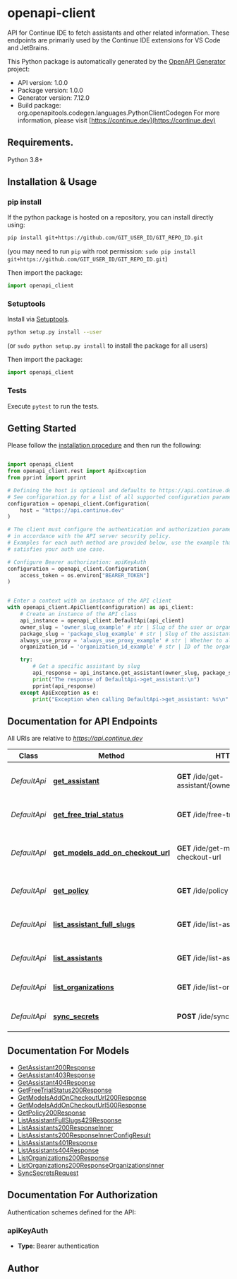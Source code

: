 # openapi-client
API for Continue IDE to fetch assistants and other related information.
These endpoints are primarily used by the Continue IDE extensions for VS Code and JetBrains.


This Python package is automatically generated by the [OpenAPI Generator](https://openapi-generator.tech) project:

- API version: 1.0.0
- Package version: 1.0.0
- Generator version: 7.12.0
- Build package: org.openapitools.codegen.languages.PythonClientCodegen
For more information, please visit [https://continue.dev](https://continue.dev)

## Requirements.

Python 3.8+

## Installation & Usage
### pip install

If the python package is hosted on a repository, you can install directly using:

```sh
pip install git+https://github.com/GIT_USER_ID/GIT_REPO_ID.git
```
(you may need to run `pip` with root permission: `sudo pip install git+https://github.com/GIT_USER_ID/GIT_REPO_ID.git`)

Then import the package:
```python
import openapi_client
```

### Setuptools

Install via [Setuptools](http://pypi.python.org/pypi/setuptools).

```sh
python setup.py install --user
```
(or `sudo python setup.py install` to install the package for all users)

Then import the package:
```python
import openapi_client
```

### Tests

Execute `pytest` to run the tests.

## Getting Started

Please follow the [installation procedure](#installation--usage) and then run the following:

```python

import openapi_client
from openapi_client.rest import ApiException
from pprint import pprint

# Defining the host is optional and defaults to https://api.continue.dev
# See configuration.py for a list of all supported configuration parameters.
configuration = openapi_client.Configuration(
    host = "https://api.continue.dev"
)

# The client must configure the authentication and authorization parameters
# in accordance with the API server security policy.
# Examples for each auth method are provided below, use the example that
# satisfies your auth use case.

# Configure Bearer authorization: apiKeyAuth
configuration = openapi_client.Configuration(
    access_token = os.environ["BEARER_TOKEN"]
)


# Enter a context with an instance of the API client
with openapi_client.ApiClient(configuration) as api_client:
    # Create an instance of the API class
    api_instance = openapi_client.DefaultApi(api_client)
    owner_slug = 'owner_slug_example' # str | Slug of the user or organization that owns the assistant
    package_slug = 'package_slug_example' # str | Slug of the assistant package
    always_use_proxy = 'always_use_proxy_example' # str | Whether to always use the Continue-managed proxy for model requests (optional)
    organization_id = 'organization_id_example' # str | ID of the organization to scope assistants to. If not provided, personal assistants are returned. (optional)

    try:
        # Get a specific assistant by slug
        api_response = api_instance.get_assistant(owner_slug, package_slug, always_use_proxy=always_use_proxy, organization_id=organization_id)
        print("The response of DefaultApi->get_assistant:\n")
        pprint(api_response)
    except ApiException as e:
        print("Exception when calling DefaultApi->get_assistant: %s\n" % e)

```

## Documentation for API Endpoints

All URIs are relative to *https://api.continue.dev*

Class | Method | HTTP request | Description
------------ | ------------- | ------------- | -------------
*DefaultApi* | [**get_assistant**](docs/DefaultApi.md#get_assistant) | **GET** /ide/get-assistant/{ownerSlug}/{packageSlug} | Get a specific assistant by slug
*DefaultApi* | [**get_free_trial_status**](docs/DefaultApi.md#get_free_trial_status) | **GET** /ide/free-trial-status | Get free trial status for user
*DefaultApi* | [**get_models_add_on_checkout_url**](docs/DefaultApi.md#get_models_add_on_checkout_url) | **GET** /ide/get-models-add-on-checkout-url | Get Stripe checkout URL for models add-on
*DefaultApi* | [**get_policy**](docs/DefaultApi.md#get_policy) | **GET** /ide/policy | Get organization policy
*DefaultApi* | [**list_assistant_full_slugs**](docs/DefaultApi.md#list_assistant_full_slugs) | **GET** /ide/list-assistant-full-slugs | List assistant full slugs (currently returns 429)
*DefaultApi* | [**list_assistants**](docs/DefaultApi.md#list_assistants) | **GET** /ide/list-assistants | List assistants for IDE
*DefaultApi* | [**list_organizations**](docs/DefaultApi.md#list_organizations) | **GET** /ide/list-organizations | List organizations for user
*DefaultApi* | [**sync_secrets**](docs/DefaultApi.md#sync_secrets) | **POST** /ide/sync-secrets | Synchronize secrets for user


## Documentation For Models

 - [GetAssistant200Response](docs/GetAssistant200Response.md)
 - [GetAssistant403Response](docs/GetAssistant403Response.md)
 - [GetAssistant404Response](docs/GetAssistant404Response.md)
 - [GetFreeTrialStatus200Response](docs/GetFreeTrialStatus200Response.md)
 - [GetModelsAddOnCheckoutUrl200Response](docs/GetModelsAddOnCheckoutUrl200Response.md)
 - [GetModelsAddOnCheckoutUrl500Response](docs/GetModelsAddOnCheckoutUrl500Response.md)
 - [GetPolicy200Response](docs/GetPolicy200Response.md)
 - [ListAssistantFullSlugs429Response](docs/ListAssistantFullSlugs429Response.md)
 - [ListAssistants200ResponseInner](docs/ListAssistants200ResponseInner.md)
 - [ListAssistants200ResponseInnerConfigResult](docs/ListAssistants200ResponseInnerConfigResult.md)
 - [ListAssistants401Response](docs/ListAssistants401Response.md)
 - [ListAssistants404Response](docs/ListAssistants404Response.md)
 - [ListOrganizations200Response](docs/ListOrganizations200Response.md)
 - [ListOrganizations200ResponseOrganizationsInner](docs/ListOrganizations200ResponseOrganizationsInner.md)
 - [SyncSecretsRequest](docs/SyncSecretsRequest.md)


<a id="documentation-for-authorization"></a>
## Documentation For Authorization


Authentication schemes defined for the API:
<a id="apiKeyAuth"></a>
### apiKeyAuth

- **Type**: Bearer authentication


## Author




